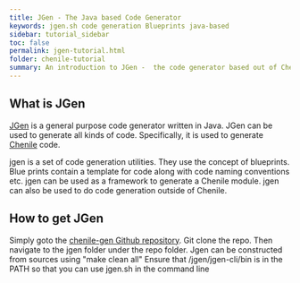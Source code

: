 ```yaml
---
title: JGen - The Java based Code Generator
keywords: jgen.sh code generation Blueprints java-based
sidebar: tutorial_sidebar
toc: false
permalink: jgen-tutorial.html
folder: chenile-tutorial
summary: An introduction to JGen -  the code generator based out of Chenile
---
```


## What is JGen
[JGen](https://github.com/rajakolluru/chenile-gen/tree/main/jgen) is a general purpose code generator written in Java. JGen can be used to generate all kinds of code.
Specifically, it is used to generate [Chenile](http://chenile.org) code.

jgen is a set of code generation utilities. They use the concept of blueprints. Blue prints contain a
template for code along with code naming conventions etc.
jgen can be used as a framework to generate a Chenile module. jgen can also be used to do code
generation outside of Chenile.

## How to get JGen
Simply goto the [chenile-gen Github repository](https://github.com/rajakolluru/chenile-gen). Git clone the repo. 
Then navigate to the jgen folder under the repo folder. Jgen can be constructed from sources using "make clean all"
Ensure that <path-to-chenile-gen>/jgen/jgen-cli/bin is in the PATH so that you can use jgen.sh in the command line